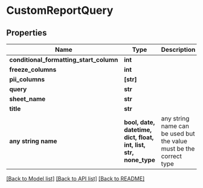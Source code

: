 # CustomReportQuery


## Properties
Name | Type | Description | Notes
------------ | ------------- | ------------- | -------------
**conditional_formatting_start_column** | **int** |  | [optional] 
**freeze_columns** | **int** |  | [optional] 
**pii_columns** | **[str]** |  | [optional] 
**query** | **str** |  | [optional] 
**sheet_name** | **str** |  | [optional] 
**title** | **str** |  | [optional] 
**any string name** | **bool, date, datetime, dict, float, int, list, str, none_type** | any string name can be used but the value must be the correct type | [optional]

[[Back to Model list]](../README.md#documentation-for-models) [[Back to API list]](../README.md#documentation-for-api-endpoints) [[Back to README]](../README.md)


